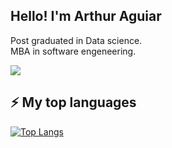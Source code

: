 <h2> Hello! I'm Arthur Aguiar </h2>

Post graduated in Data science. </br>
MBA in software engeneering. </br>

<img src = "https://github-readme-stats.vercel.app/api/top-langs/?username=Aguiar575&layout=compact">

## ⚡ My top languages
[![Top Langs](https://github-readme-stats.vercel.app/api/top-langs/?username=Aguiar575&layout=compact&theme=synthwave&langs_count=10&count_private=true)](https://github.com/anuraghazra/github-readme-stats)
